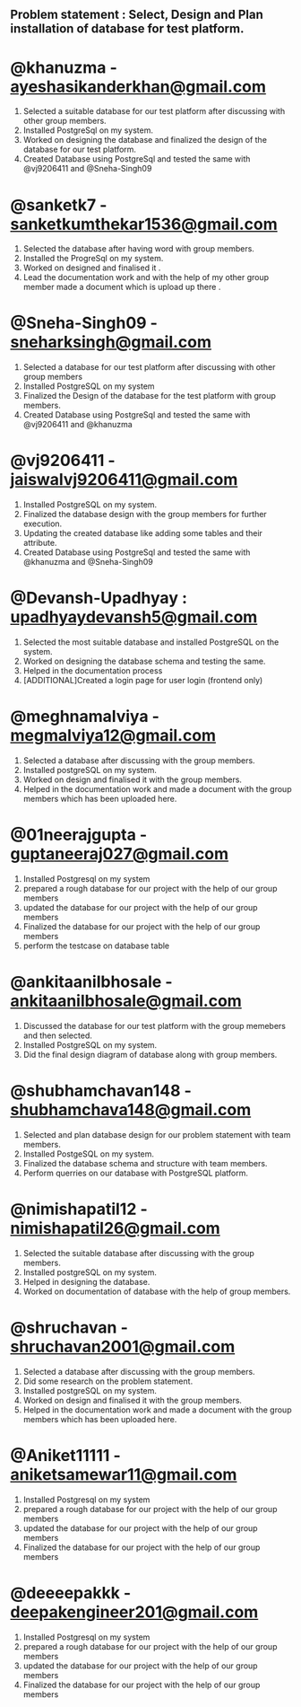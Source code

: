 ## Problem statement : Select, Design and Plan installation of database for test platform.  

# @khanuzma - ayeshasikanderkhan@gmail.com   
 1. Selected a suitable database for our test platform after discussing with other group members.                                                                          
 2. Installed PostgreSql on my system.                                                                                                                   
 3. Worked on designing the database and finalized the design of the database for our test platform. 
 4. Created Database using PostgreSql and tested the same with @vj9206411 and @Sneha-Singh09                                                                             

# @sanketk7 - sanketkumthekar1536@gmail.com  
1. Selected the database after having word with group members.
2. Installed the ProgreSql on my system.
3. Worked on designed and finalised it .
4. Lead the documentation work and with the help of my other group member made a document which is upload up there .

# @Sneha-Singh09 - sneharksingh@gmail.com                          
1. Selected a database for our test platform after discussing with other group members 
2. Installed PostgreSQL on my system                                 
3. Finalized the Design of the database for the test platform with group members. 
4. Created Database using PostgreSql and tested the same with @vj9206411 and @khanuzma

# @vj9206411 - jaiswalvj9206411@gmail.com
1. Installed PostgreSQL on my system.
2. Finalized the database design with the group members for further execution.
3. Updating the created database like adding some tables and their attribute.
4. Created Database using PostgreSql and tested the same with @khanuzma and @Sneha-Singh09

# @Devansh-Upadhyay : upadhyaydevansh5@gmail.com 
1. Selected the most suitable database and installed PostgreSQL on the system.
2. Worked on designing the database schema and testing the same.
3. Helped in the documentation process
4. [ADDITIONAL]Created a login page for user login (frontend only)

# @meghnamalviya - megmalviya12@gmail.com
1. Selected a database after discussing with the group members.
2. Installed postgreSQL on my system.
3. Worked on design and finalised it with the group members.
4. Helped in the documentation work and made a document with the group members which has been uploaded here.



# @01neerajgupta - guptaneeraj027@gmail.com
1. Installed Postgresql on my system
2. prepared a rough database for our project with the help of our group members
3. updated the database for our project with the help of our group members
4. Finalized the database for our project with the help of our group members
5. perform the testcase on database table



# @ankitaanilbhosale - ankitaanilbhosale@gmail.com
1. Discussed the database for our test platform with the group memebers and then selected.
2. Installed PostgreSQL on my system.
3. Did the final design diagram of database along with group members.



# @shubhamchavan148 - shubhamchava148@gmail.com
1. Selected and plan database design for our problem statement with team members.
2. Installed PostgeSQL on my system.
3. Finalized the database schema and structure with team members.
4. Perform querries on our database with PostgreSQL platform.                                                           

                                                                                            
# @nimishapatil12 - nimishapatil26@gmail.com
1. Selected the suitable database after discussing with the group members.
2. Installed postgreSQL on my system.
3. Helped in designing the database.
4. Worked on documentation of database with the help of group members.                                                                

# @shruchavan - shruchavan2001@gmail.com  
1. Selected a database after discussing with the group members.
2. Did some research on the problem statement.
3. Installed postgreSQL on my system.
4. Worked on design and finalised it with the group members.
5. Helped in the documentation work and made a document with the group members which has been uploaded here.   


# @Aniket11111 - aniketsamewar11@gmail.com
1. Installed Postgresql on my system
2. prepared a rough database for our project with the help of our group members
3. updated the database for our project with the help of our group members
4. Finalized the database for our project with the help of our group members



# @deeeepakkk - deepakengineer201@gmail.com
1. Installed Postgresql on my system
2. prepared a rough database for our project with the help of our group members
3. updated the database for our project with the help of our group members
4. Finalized the database for our project with the help of our group members


